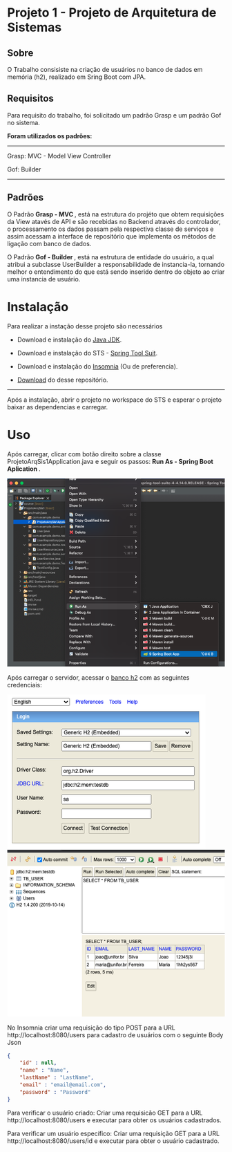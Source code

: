 # Projeto 1 - Projeto de Arquitetura de Sistemas

## Sobre
 O Trabalho consisiste na criação de usuários no banco de dados em memória (h2), realizado em Sring Boot com JPA.

 ## Requisitos

 Para requisito do trabalho, foi solicitado um padrão Grasp e um padrão Gof no sistema.

 <strong>Foram utilizados os padrões: </strong>

<hr/>
Grasp: MVC - Model View Controller

Gof: Builder
<hr/>

## Padrões

O Padrão <strong>Grasp - MVC </strong>, está na estrutura do projéto que obtem requisições da View atavés de API e são recebidas no Backend através do controlador, o processamento os dados passam pela respectiva classe de serviços e assim acessam a interface de repositório que implementa os métodos de ligação com banco de dados.

O Padrão <strong> Gof - Builder </strong>, está na estrutura de entidade do usuário, a qual atribui a subclasse UserBuilder a responsabilidade de instancia-la, tornando melhor o entendimento do que está sendo inserido dentro do objeto ao criar uma instancia de usuário.

# Instalação

Para realizar a instação desse projeto são necessários


- Download e instalação do [Java JDK](https://www.oracle.com/java/technologies/downloads/).

- Download e instalação do STS - [Spring Tool Suit](https://www.oracle.com/java/technologies/downloads/).

- Download e instalação do [Insomnia](https://insomnia.rest/download) (Ou de preferencia).

- [Download](https://github.com/franciscocorreia383/ProjetoArqDeSistemasTrab1) do desse repositório.

<hr/>

Após a instalação, abrir o projeto no workspace do STS e esperar o projeto baixar as dependencias e carregar.

# Uso

Após carregar, clicar com botão direito sobre a classe ProjetoArqSis1Application.java e seguir os passos: <strong> Run As - Spring Boot Aplication </strong>.

<img src="./assets/run.png"/>

Após carregar o servidor, acessar o [banco h2](http://localhost:8080/h2-console/) com as seguintes credenciais:

<img src="./assets/db.png" alt="Credenciais do banco de dados H2">

<img src="./assets/db2.png"/>

No Insomnia criar uma requisição do tipo POST para a URL http://localhost:8080/users para cadastro de usuários com o seguinte Body Json

```JSON
{
	"id" : null,
	"name" : "Name",
	"lastName" : "LastName",
	"email" : "email@email.com",
	"password" : "Password" 
}
```

Para verificar o usuário criado: Criar uma requisicão GET para a URL http://localhost:8080/users e executar para obter os usuários cadastrados.

Para verificar um usuário específico: Criar uma requisição GET para a URL http://localhost:8080/users/id e executar para obter o usuário cadastrado.


